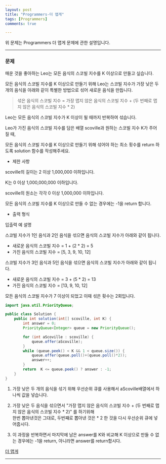 ```yaml
---
layout: post
title: "Programmers-더 맵게"
tags: [Programmers]
comments: true

---
```


위 문제는 Programmers 더 맵게 문제에 관한 설명입니다.<br>

---

### 문제

매운 것을 좋아하는 Leo는 모든 음식의 스코빌 지수를 K 이상으로 만들고 싶습니다.

모든 음식의 스코빌 지수를 K 이상으로 만들기 위해 Leo는 스코빌 지수가 가장 낮은 두 개의 음식을 아래와 같이 특별한 방법으로 섞어 새로운 음식을 만듭니다.

> 섞은 음식의 스코빌 지수 = 가장 맵지 않은 음식의 스코빌 지수 + (두 번째로 맵지 않은 음식의 스코빌 지수 * 2)

Leo는 모든 음식의 스코빌 지수가 K 이상이 될 때까지 반복하여 섞습니다.

Leo가 가진 음식의 스코빌 지수를 담은 배열 scoville과 원하는 스코빌 지수 K가 주어질 때,

모든 음식의 스코빌 지수를 K 이상으로 만들기 위해 섞어야 하는 최소 횟수를 return 하도록 solution 함수를 작성해주세요.

* 제한 사항

scoville의 길이는 2 이상 1,000,000 이하입니다.

K는 0 이상 1,000,000,000 이하입니다.

scoville의 원소는 각각 0 이상 1,000,000 이하입니다.

모든 음식의 스코빌 지수를 K 이상으로 만들 수 없는 경우에는 -1을 return 합니다.

* 출력 형식

입출력 예 설명

스코빌 지수가 1인 음식과 2인 음식을 섞으면 음식의 스코빌 지수가 아래와 같이 됩니다.

* 새로운 음식의 스코빌 지수 = 1 + (2 * 2) = 5
* 가진 음식의 스코빌 지수 = [5, 3, 9, 10, 12]

스코빌 지수가 3인 음식과 5인 음식을 섞으면 음식의 스코빌 지수가 아래와 같이 됩니다.
* 새로운 음식의 스코빌 지수 = 3 + (5 * 2) = 13
* 가진 음식의 스코빌 지수 = [13, 9, 10, 12]

모든 음식의 스코빌 지수가 7 이상이 되었고 이때 섞은 횟수는 2회입니다.

```java
import java.util.PriorityQueue;

public class Solution {
    public int solution(int[] scoville, int K) {
        int answer = 0;
        PriorityQueue<Integer> queue = new PriorityQueue();

        for (int aScoville : scoville) {
            queue.offer(aScoville);
        }
        while (queue.peek() < K && 1 < queue.size()) {
            queue.offer(queue.poll()+(queue.poll()*2));
            answer++;
        }
        return  K <= queue.peek() ? answer : -1;
    }
}
```

1. 가장 낮은 두 개의 음식을 섞기 위해 우선순위 큐를 사용해서 aScoville배열에서 하나씩 값을 넣습니다.

2. 가장 낮은 두 음식을  섞으면서 "가장 맵지 않은 음식의 스코빌 지수 + (두 번째로 맵지 않은 음식의 스코빌 지수 * 2)" 를 하기위해 <br>
한번 뽑아낸것은 그대로, 두번쨰로 뽑아낸 것은 * 2 한 것을 다시 우선순위 큐에 넣어줍시다.

3. 이 과정을 반복하면서 마지막에 남은 answer를 K와 비교해 K 이상으로 만들 수 없는 경우에는 -1을 return, 아니라면 answer를 return합시다.

<a href= "https://programmers.co.kr/learn/courses/30/lessons/42626">더 맵게</a>

---
